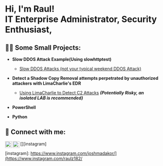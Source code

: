 <h1>Hi, I'm Raul! <br/> IT Enterprise Administrator, Security Enthusiast, 

<h2>👨‍💻 Some Small Projects:</h2>

- <b>Slow DDOS Attack Example(Using slowhttptest)</b>
  - [Slow DDOS Attacks (not your typical weekend DDOS Attack)](https://github.com/raulpz/raulpz.github.io/tree/main/Slow-DDOS%20Attack%20example)

- <b>Detect a Shadow Copy Removal attempts perpetrated by unauthorized attackers with LimaCharlie's EDR</b>
  - [Using LimaCharlie to Detect C2 Attacks](https://github.com/raulpz/raulpz.github.io/blob/main/Shadow-Copy-Deletion-Attempt-LimaCharlie/README.md) <b><i>(Potentially Risky, an isolated LAB is recommended)</b></i>

- <b>PowerShell</b>
<!--
  - [Windows EventLog: Failed RDP Logins Source IP to full GeoData Conversion](https://github.com/joshmadakor1/Sentinel-Lab)
  - [JWipe (Disk Wiping Utility)](https://github.com/joshmadakor1/Jwipe.PowerShell)
  - [Active Directory Bulk User Creation](https://github.com/joshmadakor1/AD_PS)
  - [FIM (File Integrity Monitor)](https://github.com/joshmadakor1/PowerShell-Integrity-FIM)
-->
- <b>Python</b>
<!--
   - [Package Delivery Application (Datastructures and Algorithms Demo)](https://github.com/joshmadakor1/Package-Delivery-Pathfinding-Algorithm)
-->
<h2> 🤳 Connect with me:</h2>

[<img align="left" alt="RaulPinedo | LinkedIn" width="22px" src="https://cdn.jsdelivr.net/npm/simple-icons@v3/icons/linkedin.svg" />][linkedin]
[<img align="left" alt="RaulPinedo | Instagram" width="22px" src="https://cdn.jsdelivr.net/npm/simple-icons@v3/icons/instagram.svg" />][instagram]

[Email]: raul@pinedo.xyz
[linkedin]: https://linkedin.com/in/rpinedoz
[instagram]: https://www.instagram.com/joshmadakor/](https://www.instagram.com/raulz182/

<!--
- 🔭 I’m currently working on ...
- 🌱 I’m currently learning ...
- 👯 I’m looking to collaborate on ...
- 🤔 I’m looking for help with ...
- 💬 Ask me about ...
- 📫 How to reach me: ...
- 😄 Pronouns: ...
- ⚡ Fun fact: ...
-->
